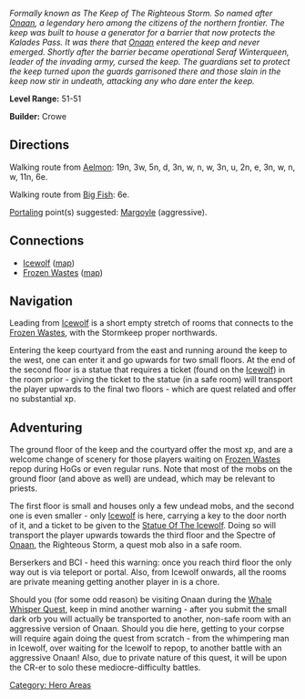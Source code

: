 *Formally known as The Keep of The Righteous Storm. So named after
[Onaan](Onaan.md "wikilink"), a legendary hero among the citizens of the
northern frontier. The keep was built to house a generator for a barrier
that now protects the Kalades Pass. It was there that
[Onaan](Onaan.md "wikilink") entered the keep and never emerged. Shortly
after the barrier became operational Seraf Winterqueen, leader of the
invading army, cursed the keep. The guardians set to protect the keep
turned upon the guards garrisoned there and those slain in the keep now
stir in undeath, attacking any who dare enter the keep.*

**Level Range:** 51-51

**Builder:** Crowe

## Directions

Walking route from [Aelmon](Aelmon.md "wikilink"): 19n, 3w, 5n, d, 3n,
w, n, w, 3n, u, 2n, e, 3n, w, n, w, 11n, 6e.

Walking route from [Big Fish](Big_Fish_In_Cold_Water.md "wikilink"): 6e.

[Portaling](Portal.md "wikilink") point(s) suggested:
[Margoyle](Margoyle "wikilink") (aggressive).

## Connections

-   [Icewolf](:Category:Icewolf.md "wikilink")
    ([map](Icewolf_Map.md "wikilink"))
-   [Frozen Wastes](:Category:Frozen_Wastes.md "wikilink")
    ([map](Frozen_Wastes_Map.md "wikilink"))

## Navigation

Leading from [Icewolf](:Category:Icewolf.md "wikilink") is a short empty
stretch of rooms that connects to the [Frozen
Wastes](:Category:Frozen_Wastes.md "wikilink"), with the Stormkeep
proper northwards.

Entering the keep courtyard from the east and running around the keep to
the west, one can enter it and go upwards for two small floors. At the
end of the second floor is a statue that requires a ticket (found on the
[Icewolf](Icewolf_(mob).md "wikilink")) in the room prior - giving the
ticket to the statue (in a safe room) will transport the player upwards
to the final two floors - which are quest related and offer no
substantial xp.

## Adventuring

The ground floor of the keep and the courtyard offer the most xp, and
are a welcome change of scenery for those players waiting on [Frozen
Wastes](:Category:Frozen_Wastes.md "wikilink") repop during HoGs or even
regular runs. Note that most of the mobs on the ground floor (and above
as well) are undead, which may be relevant to priests.

The first floor is small and houses only a few undead mobs, and the
second one is even smaller - only [Icewolf](Icewolf_(mob).md "wikilink")
is here, carrying a key to the door north of it, and a ticket to be
given to the [Statue Of The Icewolf](Statue_Of_The_Icewolf "wikilink").
Doing so will transport the player upwards towards the third floor and
the Spectre of [Onaan](Onaan "wikilink"), the Righteous Storm, a quest
mob also in a safe room.

Berserkers and BCI - heed this warning: once you reach third floor the
only way out is via teleport or portal. Also, from Icewolf onwards, all
the rooms are private meaning getting another player in is a chore.

Should you (for some odd reason) be visiting Onaan during the [Whale
Whisper Quest](Whale_Whisper_Quest "wikilink"), keep in mind another
warning - after you submit the small dark orb you will actually be
transported to another, non-safe room with an aggressive version of
Onaan. Should you die here, getting to your corpse will require again
doing the quest from scratch - from the whimpering man in Icewolf, over
waiting for the Icewolf to repop, to another battle with an aggressive
Onaan! Also, due to private nature of this quest, it will be upon the
CR-er to solo these mediocre-difficulty battles.

[Category: Hero Areas](Category:_Hero_Areas "wikilink")
